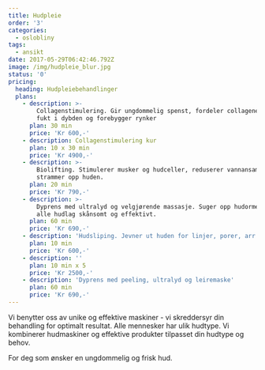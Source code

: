 ```yaml
---
title: Hudpleie
order: '3'
categories:
  - oslobliny
tags:
  - ansikt
date: 2017-05-29T06:42:46.792Z
image: /img/hudpleie_blur.jpg
status: '0'
pricing:
  heading: Hudpleiebehandlinger
  plans:
    - description: >-
        Collagenstimulering. Gir ungdommelig spenst, fordeler collagenet, gir
        fukt i dybden og forebygger rynker
      plan: 30 min
      price: 'Kr 600,-'
    - description: Collagenstimulering kur
      plan: 10 x 30 min
      price: 'Kr 4900,-'
    - description: >-
        Biolifting. Stimulerer musker og hudceller, reduserer vannansamlinger og
        strammer opp huden.
      plan: 20 min
      price: 'Kr 790,-'
    - description: >-
        Dyprens med ultralyd og velgjørende massasje. Suger opp hudormer fra
        alle hudlag skånsomt og effektivt.
      plan: 60 min
      price: 'Kr 690,-'
    - description: 'Hudsliping. Jevner ut huden for linjer, porer, arr og pigmenteringer.'
      plan: 10 min
      price: 'Kr 600,-'
    - description: ''
      plan: 10 min x 5
      price: 'Kr 2500,-'
    - description: 'Dyprens med peeling, ultralyd og leiremaske'
      plan: 60 min
      price: 'Kr 690,-'
---
```

Vi benytter oss av unike og effektive maskiner - vi skreddersyr din behandling for optimalt resultat. Alle mennesker har ulik hudtype. Vi kombinerer hudmaskiner og effektive produkter tilpasset din hudtype og behov.

For deg som ønsker en ungdommelig og frisk hud. 



